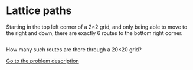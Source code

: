 Lattice paths
=============

<p>Starting in the top left corner of a 2&times;2 grid, and only being able to move to the right and down, there are exactly 6 routes to the bottom right corner.</p>
<div style="text-align:center;">
<img src="project/images/p015.gif" alt="" />
</div>
<p>How many such routes are there through a 20&times;20 grid?</p>



[Go to the problem description](https://projecteuler.net/problem=15)

